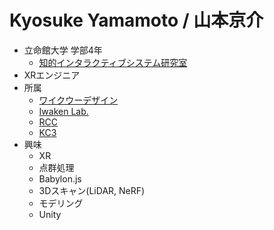 # Kyosuke Yamamoto / 山本京介
- 立命館大学 学部4年
  - [知的インタラクティブシステム研究室](https://www.iis.ise.ritsumei.ac.jp/)
- XRエンジニア
- 所属
  - [ワイクウーデザイン](https://ykuw-design.co.jp/)
  - [Iwaken Lab.](https://iwakenlab.jp/)
  - [RCC](http://www.rcc.ritsumei.ac.jp/)
  - [KC3](https://kc3.me/)
- 興味
  - XR
  - 点群処理
  - Babylon.js
  - 3Dスキャン(LiDAR, NeRF)
  - モデリング
  - Unity
<!-- 
[![Anurag's github stats](https://github-readme-stats.vercel.app/api?username=kyochn&show_icons=true&theme=tokyonight&count_private=true)](https://github.com/anuraghazra/github-readme-stats) -->
<!-- [![Top Langs](https://github-readme-stats.vercel.app/api/top-langs/?username=kyochn&layout=compact)](https://github.com/anuraghazra/github-readme-stats) --> 

<!--
**kyochn/kyochn** is a ✨ _special_ ✨ repository because its `README.md` (this file) appears on your GitHub profile.

Here are some ideas to get you started:

- 🔭 I’m currently working on ...
- 🌱 I’m currently learning ...
- 👯 I’m looking to collaborate on ...
- 🤔 I’m looking for help with ...
- 💬 Ask me about ...
- 📫 How to reach me: ...
- 😄 Pronouns: ...
- ⚡ Fun fact: ...
-->
